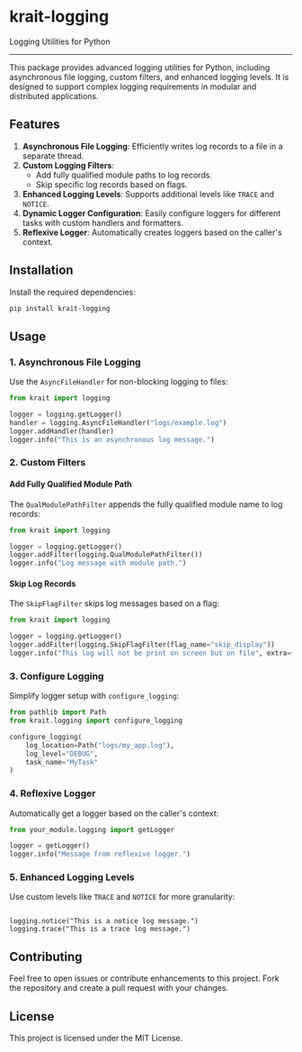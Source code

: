 # krait-logging

Logging Utilities for Python

---

This package provides advanced logging utilities for Python, including asynchronous file logging, custom filters, and enhanced logging levels. It is designed to support complex logging requirements in modular and distributed applications.

## Features

1. **Asynchronous File Logging**: Efficiently writes log records to a file in a separate thread.
2. **Custom Logging Filters**:
   - Add fully qualified module paths to log records.
   - Skip specific log records based on flags.
3. **Enhanced Logging Levels**: Supports additional levels like `TRACE` and `NOTICE`.
4. **Dynamic Logger Configuration**: Easily configure loggers for different tasks with custom handlers and formatters.
5. **Reflexive Logger**: Automatically creates loggers based on the caller's context.

## Installation

Install the required dependencies:

```sh
pip install krait-logging
```

## Usage

### 1. Asynchronous File Logging

Use the `AsyncFileHandler` for non-blocking logging to files:

```py
from krait import logging

logger = logging.getLogger()
handler = logging.AsyncFileHandler("logs/example.log")
logger.addHandler(handler)
logger.info("This is an asynchronous log message.")
```

### 2. Custom Filters

#### Add Fully Qualified Module Path

The `QualModulePathFilter` appends the fully qualified module name to log records:

```py
from krait import logging

logger = logging.getLogger()
logger.addFilter(logging.QualModulePathFilter())
logger.info("Log message with module path.")
```

#### Skip Log Records

The `SkipFlagFilter` skips log messages based on a flag:

```py
from krait import logging

logger = logging.getLogger()
logger.addFilter(logging.SkipFlagFilter(flag_name="skip_display"))
logger.info("This log will not be print on screen but on file", extra={"skip_display": True})
```

### 3. Configure Logging

Simplify logger setup with `configure_logging`:

```py
from pathlib import Path
from krait.logging import configure_logging

configure_logging(
    log_location=Path("logs/my_app.log"),
    log_level="DEBUG",
    task_name="MyTask"
)

```

### 4. Reflexive Logger

Automatically get a logger based on the caller's context:

```py
from your_module.logging import getLogger

logger = getLogger()
logger.info("Message from reflexive logger.")
```

### 5. Enhanced Logging Levels

Use custom levels like `TRACE` and `NOTICE` for more granularity:

```from krait import logging

logging.notice("This is a notice log message.")
logging.trace("This is a trace log message.")
```

## Contributing

Feel free to open issues or contribute enhancements to this project. Fork the repository and create a pull request with your changes.

## License

This project is licensed under the MIT License.
